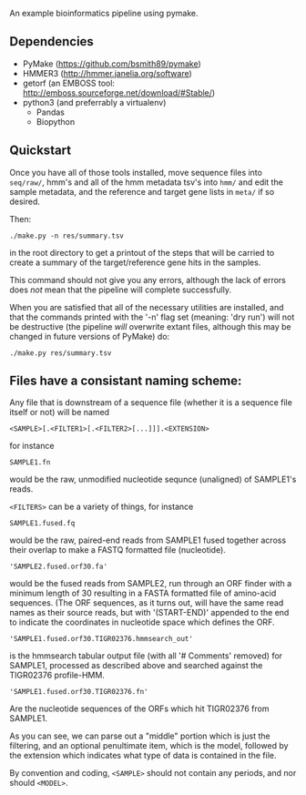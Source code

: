 An example bioinformatics pipeline using pymake.

## Dependencies

  +  PyMake (https://github.com/bsmith89/pymake)
  +  HMMER3 (http://hmmer.janelia.org/software)
  +  getorf (an EMBOSS tool: http://emboss.sourceforge.net/download/#Stable/)
  +  python3 (and preferrably a virtualenv)
       +  Pandas
       +  Biopython

## Quickstart

Once you have all of those tools installed,
move sequence files into `seq/raw/`, hmm's and
all of the hmm metadata tsv's into `hmm/` and
edit the sample metadata, and the reference
and target gene lists in `meta/` if so desired.

Then:

	./make.py -n res/summary.tsv

in the root directory to get a printout of the steps that will be carried
to create a summary of the target/reference gene hits in the samples.

This command should not give you any errors, although the lack of errors does
*not* mean that the pipeline will complete successfully.

When you are satisfied that all of the necessary utilities are installed,
and that the commands printed with the '-n' flag set (meaning: 'dry run')
will not be destructive (the pipeline *will* overwrite extant files, although
this may be changed in future versions of PyMake) do:

	./make.py res/summary.tsv


## Files have a consistant naming scheme:

Any file that is downstream of a sequence file
(whether it is a sequence file itself or not)
will be named

	<SAMPLE>[.<FILTER1>[.<FILTER2>[...]]].<EXTENSION>

for instance

	SAMPLE1.fn

would be the raw, unmodified nucleotide sequnce (unaligned) of
SAMPLE1's reads.

`<FILTERS>` can be a variety of things, for instance

    SAMPLE1.fused.fq

would be the raw, paired-end reads from SAMPLE1 fused together
across their overlap to make a FASTQ formatted file (nucleotide).

	'SAMPLE2.fused.orf30.fa'

would be the fused reads from SAMPLE2, run through an ORF finder with
a minimum length of 30 resulting in a FASTA formatted file of amino-acid
sequences. (The ORF sequences, as it turns out, will have the same read
names as their source reads, but with '(START-END)' appended to the end to
indicate the coordinates in nucleotide space which defines the ORF.

	'SAMPLE1.fused.orf30.TIGR02376.hmmsearch_out'

is the hmmsearch tabular output file (with all '# Comments' removed) for
SAMPLE1, processed as described above and searched against the TIGR02376
profile-HMM.

	'SAMPLE1.fused.orf30.TIGR02376.fn'

Are the nucleotide sequences of the ORFs which hit TIGR02376 from SAMPLE1.

As you can see, we can parse out a "middle" portion which is just the
filtering, and an optional penultimate item, which is the model, followed
by the extension which indicates what type of data is contained in the
file.

By convention and coding, `<SAMPLE>` should not contain any periods, and nor should
`<MODEL>`.
